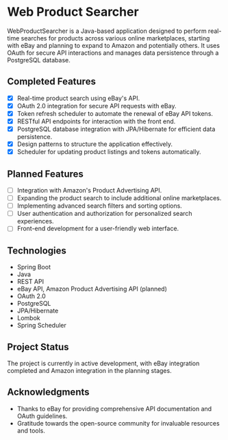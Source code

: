 # Web Product Searcher

WebProductSearcher is a Java-based application designed to perform real-time searches for products across various online marketplaces, starting with eBay and planning to expand to Amazon and potentially others. It uses OAuth for secure API interactions and manages data persistence through a PostgreSQL database.

## Completed Features

- [x] Real-time product search using eBay's API.
- [x] OAuth 2.0 integration for secure API requests with eBay.
- [x] Token refresh scheduler to automate the renewal of eBay API tokens.
- [x] RESTful API endpoints for interaction with the front end.
- [x] PostgreSQL database integration with JPA/Hibernate for efficient data persistence.
- [x] Design patterns to structure the application effectively.
- [x] Scheduler for updating product listings and tokens automatically.

## Planned Features

- [ ] Integration with Amazon's Product Advertising API.
- [ ] Expanding the product search to include additional online marketplaces.
- [ ] Implementing advanced search filters and sorting options.
- [ ] User authentication and authorization for personalized search experiences.
- [ ] Front-end development for a user-friendly web interface.

## Technologies

- Spring Boot
- Java
- REST API
- eBay API, Amazon Product Advertising API (planned)
- OAuth 2.0
- PostgreSQL
- JPA/Hibernate
- Lombok
- Spring Scheduler

## Project Status

The project is currently in active development, with eBay integration completed and Amazon integration in the planning stages.

## Acknowledgments

- Thanks to eBay for providing comprehensive API documentation and OAuth guidelines.
- Gratitude towards the open-source community for invaluable resources and tools.
